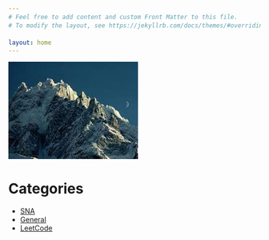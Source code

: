 ```yaml
---
# Feel free to add content and custom Front Matter to this file.
# To modify the layout, see https://jekyllrb.com/docs/themes/#overriding-theme-defaults

layout: home
---
```

![Alt text for the image](/assets/images/my-first-post-image.jpg)


<h1>Categories</h1>

<ul>
  <li><a href="{{ site.baseurl }}/categories/sna">SNA</a></li>
  <li><a href="{{ site.baseurl }}/categories/general">General</a></li>
  <li><a href="{{ site.baseurl }}/categories/leetcode">LeetCode</a></li>
</ul>